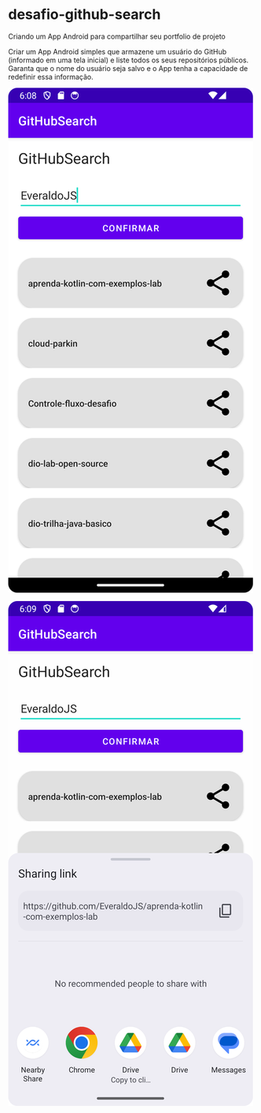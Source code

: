 # desafio-github-search
Criando um App Android para compartilhar seu portfolio de projeto 

Criar um App Android simples que armazene um usuário do GitHub (informado em uma tela inicial) e liste todos os seus repositórios públicos. Garanta que o nome do usuário seja salvo e o App tenha a capacidade de redefinir essa informação.

![Screenshot_20230915_150839.png](Screenshot_20230915_150839.png)

![Screenshot_20230915_150956.png](Screenshot_20230915_150956.png)